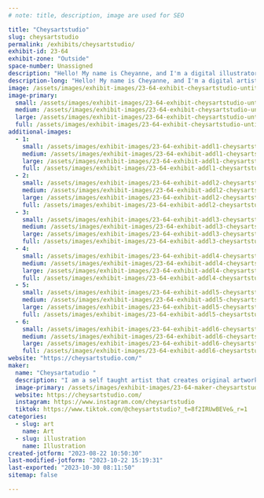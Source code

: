 ```yaml
---
# note: title, description, image are used for SEO

title: "Cheysartstudio"
slug: cheysartstudio
permalink: /exhibits/cheysartstudio/
exhibit-id: 23-64
exhibit-zone: "Outside"
space-number: Unassigned
description: "Hello! My name is Cheyanne, and I'm a digital illustrator that creates original artwork and fanart. "
description-long: "Hello! My name is Cheyanne, and I'm a digital artist that creates cute and sometimes creepy art based off original characters, like my “monster potions” series of adorably creepy monsters. I also enjoy making fan art! Typically based of my favorite anime, shows or video games! But when I’m not doing digital art I also love to bring life to canvases with my art wether that be fan art, or original pieces. "
image: /assets/images/exhibit-images/23-64-exhibit-cheysartstudio-untitled-artwork-large.jpeg
image-primary: 
  small: /assets/images/exhibit-images/23-64-exhibit-cheysartstudio-untitled-artwork-small.jpeg
  medium: /assets/images/exhibit-images/23-64-exhibit-cheysartstudio-untitled-artwork-medium.jpeg
  large: /assets/images/exhibit-images/23-64-exhibit-cheysartstudio-untitled-artwork-large.jpeg
  full: /assets/images/exhibit-images/23-64-exhibit-cheysartstudio-untitled-artwork-full.jpeg
additional-images: 
  - 1:
    small: /assets/images/exhibit-images/23-64-exhibit-addl1-cheysartstudio-img-2183-small.jpeg
    medium: /assets/images/exhibit-images/23-64-exhibit-addl1-cheysartstudio-img-2183-medium.jpeg
    large: /assets/images/exhibit-images/23-64-exhibit-addl1-cheysartstudio-img-2183-large.jpeg
    full: /assets/images/exhibit-images/23-64-exhibit-addl1-cheysartstudio-img-2183-full.jpeg
  - 2:
    small: /assets/images/exhibit-images/23-64-exhibit-addl2-cheysartstudio-untitled-artwork-1-small.png
    medium: /assets/images/exhibit-images/23-64-exhibit-addl2-cheysartstudio-untitled-artwork-1-medium.png
    large: /assets/images/exhibit-images/23-64-exhibit-addl2-cheysartstudio-untitled-artwork-1-large.png
    full: /assets/images/exhibit-images/23-64-exhibit-addl2-cheysartstudio-untitled-artwork-1-full.png
  - 3:
    small: /assets/images/exhibit-images/23-64-exhibit-addl3-cheysartstudio-untitled-artwork-3-small.jpeg
    medium: /assets/images/exhibit-images/23-64-exhibit-addl3-cheysartstudio-untitled-artwork-3-medium.jpeg
    large: /assets/images/exhibit-images/23-64-exhibit-addl3-cheysartstudio-untitled-artwork-3-large.jpeg
    full: /assets/images/exhibit-images/23-64-exhibit-addl3-cheysartstudio-untitled-artwork-3-full.jpeg
  - 4:
    small: /assets/images/exhibit-images/23-64-exhibit-addl4-cheysartstudio-untitled-artwork-3-small.png
    medium: /assets/images/exhibit-images/23-64-exhibit-addl4-cheysartstudio-untitled-artwork-3-medium.png
    large: /assets/images/exhibit-images/23-64-exhibit-addl4-cheysartstudio-untitled-artwork-3-large.png
    full: /assets/images/exhibit-images/23-64-exhibit-addl4-cheysartstudio-untitled-artwork-3-full.png
  - 5:
    small: /assets/images/exhibit-images/23-64-exhibit-addl5-cheysartstudio-untitled-artwork-6-small.png
    medium: /assets/images/exhibit-images/23-64-exhibit-addl5-cheysartstudio-untitled-artwork-6-medium.png
    large: /assets/images/exhibit-images/23-64-exhibit-addl5-cheysartstudio-untitled-artwork-6-large.png
    full: /assets/images/exhibit-images/23-64-exhibit-addl5-cheysartstudio-untitled-artwork-6-full.png
  - 6:
    small: /assets/images/exhibit-images/23-64-exhibit-addl6-cheysartstudio-44-untitled-artwork-4763-small.jpeg
    medium: /assets/images/exhibit-images/23-64-exhibit-addl6-cheysartstudio-44-untitled-artwork-4763-medium.jpeg
    large: /assets/images/exhibit-images/23-64-exhibit-addl6-cheysartstudio-44-untitled-artwork-4763-large.jpeg
    full: /assets/images/exhibit-images/23-64-exhibit-addl6-cheysartstudio-44-untitled-artwork-4763-full.jpeg
website: "https://cheysartstudio.com/"
maker: 
  name: "Cheysartatudio "
  description: "I am a self taught artist that creates original artworks and sometimes fan art of my favorite shows or anime. I have recently ( this year) started my dream of becoming a full time artist and started sharing my art on social media and opened a website."
  image-primary: /assets/images/exhibit-images/23-64-maker-cheysartstudio-untitled-artwork-medium.png
  website: https://cheysartstudio.com/
  instagram: https://www.instagram.com/cheysartstudio
  tiktok: https://www.tiktok.com/@cheysartstudio?_t=8f2IRUwBEVe&_r=1
categories: 
  - slug: art
    name: Art
  - slug: illustration
    name: Illustration
created-jotform: "2023-08-22 10:50:30"
last-modified-jotform: "2023-10-22 15:19:31"
last-exported: "2023-10-30 08:11:50"
sitemap: false

---
```

